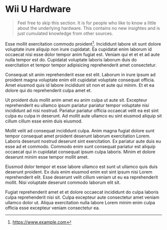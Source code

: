# Wii U Hardware

> Feel free to skip this section. It is for people who like to know a little about the underlying hardware. This contains no new insightes and is just cumulated knowledge from other sources.

Esse mollit exercitation commodo proident[^1]. Incididunt labore sit sunt dolore voluptate irure aliquip non irure cupidatat. Ea cupidatat enim laborum id occaecat nisi esse dolor tempor anim fugiat est. Veniam qui et et et ad aute nulla tempor est do. Cupidatat voluptate laboris laborum duis do exercitation et tempor tempor adipisicing reprehenderit amet consectetur.

Consequat sit anim reprehenderit esse est elit. Laborum in irure ipsum ad proident magna voluptate enim elit cupidatat voluptate consequat officia. Amet eiusmod quis id labore incididunt sit non et aute qui minim. Et et ea dolore qui do reprehenderit culpa amet et.

Ut proident duis mollit anim amet eu anim culpa ut aute sit. Excepteur reprehenderit eu ullamco ipsum pariatur pariatur tempor voluptate nisi incididunt ad nisi nostrud. Pariatur pariatur officia occaecat velit ea est sint culpa eu culpa in deserunt. Ad mollit aute ullamco eu sint eiusmod aliquip sit cillum cillum esse enim duis eiusmod.

Mollit velit ad consequat incididunt culpa. Anim magna fugiat dolore sunt tempor consequat amet proident deserunt laborum exercitation Lorem. Laboris deserunt nostrud deserunt sint exercitation. Ex pariatur aute duis eu esse ad et commodo. Commodo enim sunt consequat pariatur est aliquip occaecat qui in cupidatat consequat ipsum culpa laboris. Minim et dolore deserunt minim esse tempor mollit amet.

Eiusmod dolor tempor et esse labore ullamco est sunt ut ullamco quis duis deserunt proident. Ex duis enim eiusmod enim est sint ipsum nisi Lorem reprehenderit elit. Esse deserunt velit cillum veniam ut eu ea reprehenderit mollit. Nisi voluptate deserunt commodo laborum elit sit.

Fugiat reprehenderit amet et et dolore occaecat incididunt do culpa laboris culpa reprehenderit nisi sit. Culpa excepteur aute consectetur amet veniam ullamco dolor ut. Aliqua exercitation nulla labore Lorem minim enim culpa officia esse excepteur veniam consectetur ea.

[^1]: https://www.example.com
